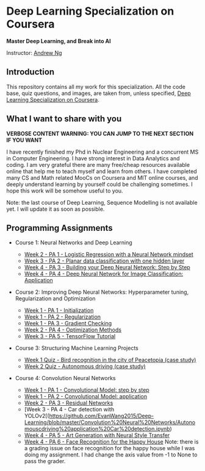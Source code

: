 # Deep Learning Specialization on Coursera

**Master Deep Learning, and Break into AI**

Instructor: [Andrew Ng](http://www.andrewng.org/)

## Introduction

This repository contains all my work for this specialization. All the code base, quiz questions, and images, are taken from, unless specified, [Deep Learning Specialization on Coursera](https://www.coursera.org/specializations/deep-learning).

## What I want to share with you

**VERBOSE CONTENT WARNING: YOU CAN JUMP TO THE NEXT SECTION IF YOU WANT**

I have recently finished my Phd in Nuclear Engineering and a concurrent MS in Computer Engineering. I have strong interest in Data Analytics and coding. 
I am very grateful there are many free/cheap resources available online that help me to teach myself and learn from others. I have completed many CS and Math related MooCs on Coursera and MIT online courses, and deeply understand learning by yourself could be challenging sometimes. 
I hope this work will be somehow useful to you.  

Note: the last course of Deep Learning, Sequence Modelling is not available yet. I will update it as soon as possible. 

## Programming Assignments

- Course 1: Neural Networks and Deep Learning

  - [Week 2 - PA 1 - Logistic Regression with a Neural Network mindset](https://github.com/EvanWang2015/Deep-Learning/blob/master/Neural%20Network_Deep%20Learning/LogisticRegressionWithNeuralNetworkMindset.ipynb)
  - [Week 3 - PA 2 - Planar data classification with one hidden layer](https://github.com/EvanWang2015/Deep-Learning/blob/master/Neural%20Network_Deep%20Learning/Planar%20data%20classification%20with%20one%20hidden%20layer.ipynb)
  - [Week 4 - PA 3 - Building your Deep Neural Network: Step by Step](https://github.com/EvanWang2015/Deep-Learning/blob/master/Neural%20Network_Deep%20Learning/Building%20your%20Deep%20Neural%20Network%20Step%20by%20Step.ipynb)
  - [Week 4 - PA 4 - Deep Neural Network for Image Classification: Application](https://github.com/EvanWang2015/Deep-Learning/blob/master/Neural%20Network_Deep%20Learning/Deep%20Neural%20Network%20Application.ipynb)
  
- Course 2: Improving Deep Neural Networks: Hyperparameter tuning, Regularization and Optimization

  - [Week 1 - PA 1 - Initialization](https://github.com/EvanWang2015/Deep-Learning/blob/master/Hyperparameter%20tuning%2C%20Regularization%20and%20Optimization/Initialization.ipynb)
  - [Week 1 - PA 2 - Regularization](https://github.com/EvanWang2015/Deep-Learning/blob/master/Hyperparameter%20tuning%2C%20Regularization%20and%20Optimization/Regularization.ipynb)
  - [Week 1 - PA 3 - Gradient Checking](https://github.com/EvanWang2015/Deep-Learning/blob/master/Hyperparameter%20tuning%2C%20Regularization%20and%20Optimization/Gradient%20Checking.ipynb)
  - [Week 2 - PA 4 - Optimization Methods](https://github.com/EvanWang2015/Deep-Learning/blob/master/Hyperparameter%20tuning%2C%20Regularization%20and%20Optimization/Optimization%20methods.ipynb)
  - [Week 3 - PA 5 - TensorFlow Tutorial](https://github.com/EvanWang2015/Deep-Learning/blob/master/Hyperparameter%20tuning%2C%20Regularization%20and%20Optimization/Tensorflow%20Tutorial.ipynb)
  
- Course 3: Structuring Machine Learning Projects

  - [Week 1 Quiz - Bird recognition in the city of Peacetopia (case study)](https://github.com/EvanWang2015/Deep-Learning/blob/master/Structuring%20Machine%20Learning%20Projects/quiz%201_bird%20recogintion%20in%20the%20city%20of%20peacetopia.pdf)
  - [Week 2 Quiz - Autonomous driving (case study)](https://github.com/EvanWang2015/Deep-Learning/blob/master/Structuring%20Machine%20Learning%20Projects/quiz%202_Autonomous%20driving_Case%20study.pdf)
 
- Course 4: Convolution Neural Networks

  - [Week 1 - PA 1 - Convolutional Model: step by step](https://github.com/EvanWang2015/Deep-Learning/blob/master/Convolution%20Neural%20Networks/Convolution%20model%20step%20by%20step.ipynb)
  - [Week 1 - PA 2 - Convolutional Model: application](https://github.com/EvanWang2015/Deep-Learning/blob/master/Convolution%20Neural%20Networks/Convolution%20model%20Application.ipynb)
  - [Week 2 - PA 3 - Residual Networks](https://github.com/EvanWang2015/Deep-Learning/blob/master/Convolution%20Neural%20Networks/Residual%20Networks.ipynb)
  - [Week 3 - PA 4 - Car detection with YOLOv2[(https://github.com/EvanWang2015/Deep-Learning/blob/master/Convolution%20Neural%20Networks/Autonomouscdriving%20application%20Car%20detection.ipynb)
  - [Week 4 - PA 5 - Art Generation with Neural Style Transfer](https://github.com/EvanWang2015/Deep-Learning/blob/master/Convolution%20Neural%20Networks/Art%20Generation%20with%20Neural%20Style%20Transfer.ipynb)
  - [Week 4 - PA 6 - Face Recognition for the Happy House](https://github.com/EvanWang2015/Deep-Learning/blob/master/Convolution%20Neural%20Networks/Face%20Recognition%20for%20the%20Happy%20House.ipynb)
  Note: there is a grading issue on face recognition for the happy house while I was doing my assignment. I had change the axis value from -1 to None to pass the grader.